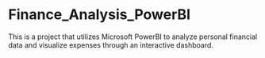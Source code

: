 # Finance_Analysis_PowerBI
This is a project that utilizes Microsoft PowerBI to analyze personal financial data and visualize expenses through an interactive dashboard.
